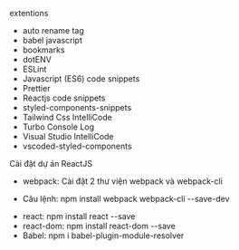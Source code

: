extentions

-   auto rename tag
-   babel javascript
-   bookmarks
-   dotENV
-   ESLint
-   Javascript (ES6) code snippets
-   Prettier
-   Reactjs code snippets
-   styled-components-snippets
-   Tailwind Css IntelliCode
-   Turbo Console Log
-   Visual Studio IntelliCode
-   vscoded-styled-components

Cài đặt dự án ReactJS

-   webpack: Cài đặt 2 thư viện webpack và webpack-cli

*   Câu lệnh: npm install webpack webpack-cli --save-dev

-   react: npm install react --save
-   react-dom: npm install react-dom --save
-   Babel: npm i babel-plugin-module-resolver
